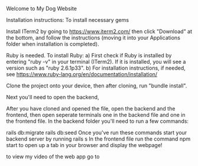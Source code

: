 Welcome to My Dog Website

Installation instructions: To install necessary gems

Install ITerm2 by going to https://www.iterm2.com/ then click "Download" at the bottom, and follow the instructions (moving it into your Applications folder when installation is completed).

Ruby is needed. To install Ruby: a) First check if Ruby is installed by entering "ruby -v" in your terminal (ITerm2). If it is installed, you will see a version such as "ruby 2.6.1p33". b) For installation instructions, if needed, see https://www.ruby-lang.org/en/documentation/installation/

Clone the project onto your device, then after cloning, run "bundle install".

Next you'll need to open the backend, 

After you have cloned and opened the file, open the backend and the frontend, then open seperate terminals one in the backend file and one in the frontend file. In the backend folder you'll need to run a few commands:

rails db:migrate rails db:seed Once you've run these commands start your backend server by running rails s In the frontend file run the command npm start to open up a tab in your browser and display the webpage!

to view my video of the web app go to 
